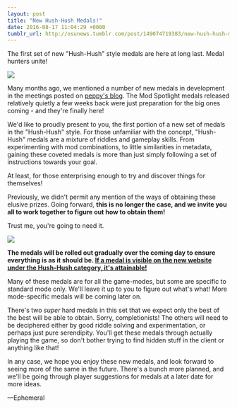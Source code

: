 ```yaml
---
layout: post
title: "New Hush-Hush Medals!"
date: 2016-08-17 11:04:29 +0000
tumblr_url: http://osunews.tumblr.com/post/149074719383/new-hush-hush-medals
---
```


The first set of new "Hush-Hush" style medals are here at long last. Medal hunters unite!

![](https://osu.ppy.sh/images/headers/news-show-default.jpg)

Many months ago, we mentioned a number of new medals in development in the meetings posted on [peppy's blog](https://blog.ppy.sh). The Mod Spotlight medals released relatively quietly a few weeks back were just preparation for the big ones coming - and they're finally here!

We'd like to proudly present to you, the first portion of a new set of medals in the "Hush-Hush" style. For those unfamiliar with the concept, "Hush-Hush" medals are a mixture of riddles and gameplay skills. From experimenting with mod combinations, to little similarities in metadata, gaining these coveted medals is more than just simply following a set of instructions towards your goal.

At least, for those enterprising enough to try and discover things for themselves!

Previously, we didn't permit any mention of the ways of obtaining these elusive prizes. Going forward, **this is no longer the case, and we invite you all to work together to figure out how to obtain them!**

Trust me, you're going to need it.

![](https://puu.sh/qEpHK/d26810a016.png)

**The medals will be rolled out gradually over the coming day to ensure everything is as it should be. [If a medal is visible on the new website under the Hush-Hush category, it's attainable!](https://osu.ppy.sh/users/2#medals)**

Many of these medals are for all the game-modes, but some are specific to standard mode only. We'll leave it up to you to figure out what's what! More mode-specific medals will be coming later on.

There's two *super* hard medals in this set that we expect only the best of the best will be able to obtain. Sorry, completionists! The others will need to be deciphered either by good riddle solving and experimentation, or perhaps just pure serendipity. You'll get these medals through actually playing the game, so don't bother trying to find hidden stuff in the client or anything like that!

In any case, we hope you enjoy these new medals, and look forward to seeing more of the same in the future. There's a bunch more planned, and we'll be going through player suggestions for medals at a later date for more ideas.

—Ephemeral
